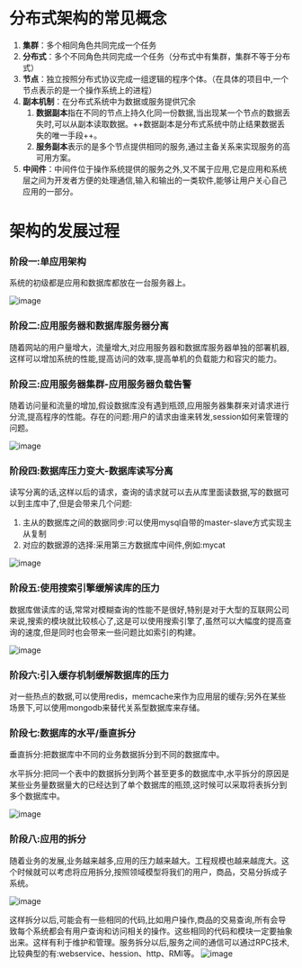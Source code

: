 # 分布式架构的常见概念
1. **集群**：多个相同角色共同完成一个任务
2. **分布式**：多个不同角色共同完成一个任务（分布式中有集群，集群不等于分布式）
3. **节点**：独立按照分布式协议完成一组逻辑的程序个体。（在具体的项目中,一个节点表示的是一个操作系统上的进程）
4. **副本机制**：在分布式系统中为数据或服务提供冗余
    1. **数据副本**指在不同的节点上持久化同一份数据,当出现某一个节点的数据丢失时,可以从副本读取数据。++数据副本是分布式系统中防止结果数据丢失的唯一手段++。
    2. **服务副本**表示的是多个节点提供相同的服务,通过主备关系来实现服务的高可用方案。
5.  **中间件**：中间件位于操作系统提供的服务之外,又不属于应用,它是应用和系统层之间为开发者方便的处理通信,输入和输出的一类软件,能够让用户关心自己应用的一部分。

# 架构的发展过程
### 阶段一:单应用架构
系统的初级都是应用和数据库都放在一台服务器上。

![image](http://p9.pstatp.com/large/pgc-image/15271419361693f698c4b3d)

### 阶段二:应用服务器和数据库服务器分离
随着网站的用户量增大，流量增大,对应用服务器和数据库服务器单独的部署机器,这样可以增加系统的性能,提高访问的效率,提高单机的负载能力和容灾的能力。

### 阶段三:应用服务器集群-应用服务器负载告警
随着访问量和流量的增加,假设数据库没有遇到瓶颈,应用服务器集群来对请求进行分流,提高程序的性能。存在的问题:用户的请求由谁来转发,session如何来管理的问题。

![image](http://p3.pstatp.com/large/pgc-image/152714193615572cfb56496)

### 阶段四:数据库压力变大-数据库读写分离
读写分离的话,这样以后的请求，查询的请求就可以去从库里面读数据,写的数据可以到主库中了,但是会带来几个问题:
1. 主从的数据库之间的数据同步:可以使用mysql自带的master-slave方式实现主从复制
2. 对应的数据源的选择:采用第三方数据库中间件,例如:mycat

![image](http://p3.pstatp.com/large/pgc-image/15271419361620e88d464b3)

### 阶段五:使用搜索引擎缓解读库的压力
数据库做读库的话,常常对模糊查询的性能不是很好,特别是对于大型的互联网公司来说,搜索的模块就比较核心了,这是可以使用搜索引擎了,虽然可以大幅度的提高查询的速度,但是同时也会带来一些问题比如索引的构建。

![image](http://p9.pstatp.com/large/pgc-image/1527141936224f9d67be41e)

### 阶段六:引入缓存机制缓解数据库的压力

对一些热点的数据,可以使用redis，memcache来作为应用层的缓存;另外在某些场景下,可以使用mongodb来替代关系型数据库来存储。

### 阶段七:数据库的水平/垂直拆分

垂直拆分:把数据库中不同的业务数据拆分到不同的数据库中。

水平拆分:把同一个表中的数据拆分到两个甚至更多的数据库中,水平拆分的原因是某些业务量数据量大的已经达到了单个数据库的瓶颈,这时候可以采取将表拆分到多个数据库中。

![image](http://p98.pstatp.com/large/pgc-image/152714193654164cf213868)


### 阶段八:应用的拆分

随着业务的发展,业务越来越多,应用的压力越来越大。工程规模也越来越庞大。这个时候就可以考虑将应用拆分,按照领域模型将我们的用户，商品，交易分拆成子系统。

![image](http://p3.pstatp.com/large/pgc-image/152714193649156e6c74e46)

这样拆分以后,可能会有一些相同的代码,比如用户操作,商品的交易查询,所有会导致每个系统都会有用户查询和访问相关的操作。这些相同的代码和模块一定要抽象出来。这样有利于维护和管理。服务拆分以后,服务之间的通信可以通过RPC技术,比较典型的有:webservice、hession、http、RMI等。
![image](http://p1.pstatp.com/large/pgc-image/1527141936549d634abbd24)